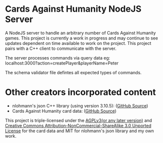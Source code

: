 # Cards Against Humanity NodeJS Server

A NodeJS server to handle an arbitrary number of Cards Against Humanity games. This project is currently a work in progress and may continue to see updates dependent on time available to work on the project. This project pairs with a C++ client to communicate with the server.

The server processes commands via query data eg:</br>
localhost:3000?action=createPlayer&playerName=Peter</br>

The schema validator file defintes all expected types of commands.

# Other creators incorporated content
* nlohmann's json C++ library (using version 3.10.5): ([GitHub Source](https://github.com/nlohmann/json))
* Cards Against Humanity card data: ([GitHub Source](https://github.com/samurailink3/hangouts-against-humanity))

This project is triple-licensed under the [AGPLv3(or any later version)](http://www.gnu.org/licenses/agpl-3.0.html) and [Creative Commons Attribution-NonCommercial-ShareAlike 3.0 Unported License](http://creativecommons.org/licenses/by-nc-sa/3.0/deed.en_US) for the card data and MIT for nlohmann's json library and my own work.
